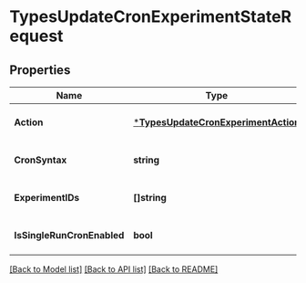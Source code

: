 # TypesUpdateCronExperimentStateRequest

## Properties
Name | Type | Description | Notes
------------ | ------------- | ------------- | -------------
**Action** | [***TypesUpdateCronExperimentAction**](types.UpdateCronExperimentAction.md) |  | [optional] [default to null]
**CronSyntax** | **string** |  | [optional] [default to null]
**ExperimentIDs** | **[]string** |  | [optional] [default to null]
**IsSingleRunCronEnabled** | **bool** |  | [optional] [default to null]

[[Back to Model list]](../README.md#documentation-for-models) [[Back to API list]](../README.md#documentation-for-api-endpoints) [[Back to README]](../README.md)

